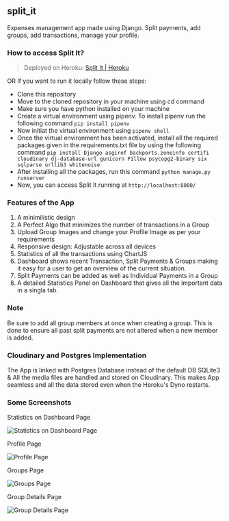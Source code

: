 ## split_it
Expenses management app made using Django. Split payments, add groups, add transactions, manage your profile.

### How to access Split It?
> Deployed on Heroku: [Split It | Heroku](https://noble-split-it.herokuapp.com/)

OR If you want to run it locally follow these steps:

 - Clone this repository
 - Move to the cloned repository in your machine using cd command
 - Make sure you have python installed on your machine
 - Create a virtual environment using pipenv. To install pipenv run the following command `pip install pipenv`
 - Now initiat the virtual environment using `pipenv shell`
 - Once the virtual environment has been activated, install all the required packages given in the requirements.txt file by using the following command `pip install Django asgiref backports.zoneinfo certifi cloudinary dj-database-url gunicorn Pillow psycopg2-binary six sqlparse urllib3 whitenoise`
 - After installing all the packages, run this command `python manage.py runserver`
 - Now, you can access Split It running at `http://localhost:8000/`

### Features of the App
1. A minimilistic design
2. A Perfect Algo that minimizes the number of transactions in a Group 
3. Upload Group Images and change your Profile Image as per your requirements
4. Responsive design: Adjustable across all devices 
5. Statistics of all the transactions using ChartJS
6. Dashboard shows recent Transaction, Split Payments & Groups making it easy for a user to get an overview of the current situation.
7. Split Payments can be added as well as Individual Payments in a Group
8. A detailed Statistics Panel on Dashboard that gives all the important data in a singla tab.

### Note
Be sure to add all group members at once when creating a group. This is done to ensure all past split payments are not altered when a new member is added.

### Cloudinary and Postgres Implementation
The App is linked with Postgres Database instead of the default DB SQLite3 & All the media files are handled and stored on Cloudinary. This makes App seamless and all the data stored even when the Heroku's Dyno restarts.

### Some Screenshots

Statistics on Dashboard Page

![Statistics on Dashboard Page](https://i.ibb.co/Qvvt3g0/Screenshot-from-2022-03-18-17-08-12.png)

Profile Page

![Profile Page](https://i.ibb.co/wQXwf0t/Screenshot-from-2022-03-18-18-52-43.png)

Groups Page

![Groups Page](https://i.ibb.co/CvgdjfS/Screenshot-from-2022-03-18-19-00-10.png)

Group Details Page

![Group Details Page](https://i.ibb.co/x3QGJrf/Screenshot-from-2022-03-18-19-04-20.png)
